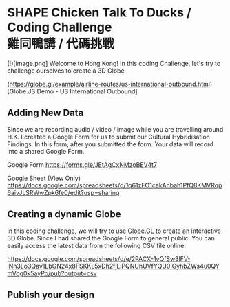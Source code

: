 # SHAPE Chicken Talk To Ducks / Coding Challenge </br> 雞同鴨講 / 代碼挑戰

(!)[image.png]
Welcome to Hong Kong! In this coding Challenge, let's try to challenge ourselves to create a 3D Globe

(https://globe.gl/example/airline-routes/us-international-outbound.html)[Globe.JS Demo - US International Outbound]

## Adding New Data

Since we are recording audio / video / image while you are travelling around H.K. I created a Google Form for us to submit our Cultural Hybridisation Findings. In this form, after you submitted the form. Your data will record into a shared Google Form.

Google Form https://forms.gle/JEtAgCxNMzoBEV4t7

Google Sheet (View Only) https://docs.google.com/spreadsheets/d/1q61zFO1cakAhbah1PfQ8KMVRqp6aivJLSRWwZpk6fe0/edit?usp=sharing

## Creating a dynamic Globe

In this coding challenge, we will try to use [Globe.GL](https://globe.gl) to create an interactive 3D Globe. Since I had shared the Google Form to general public. You can easily access the latest data from the following CSV file online.

https://docs.google.com/spreadsheets/d/e/2PACX-1vQfSw3lFV-lNn3Lo3Qav1LbGN24x8FSKKL5xDh2fjLiPQNUhUVfYQU0IGyhbZWs4u0QYmVog0k5ayPo/pub?output=csv

## Publish your design



